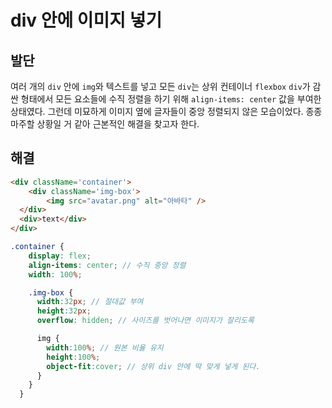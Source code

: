 # div 안에 이미지 넣기

## 발단

여러 개의 `div` 안에 `img`와 텍스트를 넣고 모든 `div`는 상위 컨테이너 `flexbox` `div`가 감싼 형태에서 모든 요소들에 수직 정렬을 하기 위해 `align-items: center` 값을 부여한 상태였다. 그런데 미묘하게 이미지 옆에 글자들이 중앙 정렬되지 않은 모습이었다.  종종 마주할 상황일 거 같아 근본적인 해결을 찾고자 한다.

## 해결

```html
<div className='container'>
	<div className='img-box'>
		<img src="avatar.png" alt="아바타" />
  </div>
  <div>text</div>
</div>
```

```scss
.container {
    display: flex;
    align-items: center; // 수직 중앙 정렬
    width: 100%;

    .img-box {
      width:32px; // 절대값 부여
      height:32px;
      overflow: hidden; // 사이즈를 벗어나면 이미지가 잘리도록

      img {
        width:100%; // 원본 비율 유지
        height:100%;
        object-fit:cover; // 상위 div 안에 딱 맞게 넣게 된다.
      }
    }
  }
```